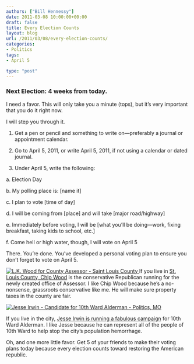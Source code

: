 ```yaml
---
authors: ["Bill Hennessy"]
date: 2011-03-08 10:00:00+00:00
draft: false
title: Every Election Counts
layout: blog
url: /2011/03/08/every-election-counts/
categories:
- Politics
tags:
- April 5

type: "post"
---
```


### Next Election: 4 weeks from today. 

 

 

I need a favor. This will only take you a minute (tops), but it’s very important that you do it right now.

 

I will step you through it. 

 

1. Get a pen or pencil and something to write on—preferably a journal or appointment calendar.

 

2. Go to April 5, 2011, or write April 5, 2011, if not using a calendar or dated journal.

 

3. Under April 5, write the following:

 

a. Election Day

 

b. My polling place is: [name it]

 

c. I plan to vote [time of day]

 

d. I will be coming from [place] and will take [major road/highway]

 

e. Immediately before voting, I will be [what you’ll be doing—work, fixing breakfast, taking kids to school, etc.]

 

f. Come hell or high water, though, I will vote on April 5

 

There. You’re done. You’ve developed a personal voting plan to ensure you don’t forget to vote on April 5.

 

 

[![L.K. Wood for County Assessor - Saint Louis County](https://hennessysview.com/wp-content/uploads/2011/03/L.K.-Wood-for-County-Assessor-Saint-Louis-County_thumb.png)
](https://hennessysview.com/wp-content/uploads/2011/03/L.K.-Wood-for-County-Assessor-Saint-Louis-County.png)If you live in [St. Louis County, Chip Wood](https://www.chipwoodforassessor.com/index1.html) is the conservative Republican running for the newly created office of Assessor. I like Chip Wood because he’s a no-nonsense, grassroots conservative like me. He will make sure property taxes in the county are fair. 

 

[![Jesse Irwin - Candidate for 10th Ward Alderman - Politics, MO](https://hennessysview.com/wp-content/uploads/2011/03/Jesse-Irwin-Candidate-for-10th-Ward-Alderman-St.-Louis-MO_thumb.png)
](https://hennessysview.com/wp-content/uploads/2011/03/Jesse-Irwin-Candidate-for-10th-Ward-Alderman-St.-Louis-MO.png)

 

If you live in the city, [Jesse Irwin is running a fabulous campaign](https://www.irwinforalderman.com/) for 10th Ward Alderman. I like Jesse because he can represent all of the people of 10th Ward to help stop the city’s population hemorrhage.

 

 

 

Oh, and one more little favor. Get 5 of your friends to make their voting plans today because every election counts toward restoring the American republic. 
